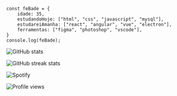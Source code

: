 ```
const feBade = {
    idade: 35,
    estudandoHoje: ["html", "css", "javascript", "mysql"],
    estudareiAmanha: ["react", "angular", "vue", "electron"],
    ferramentas: ["figma", "photoshop", "vscode"],
}
console.log(feBade);
```
![GitHub stats](https://github-readme-stats.vercel.app/api?username=FernandoBade&show_icons=true&count_private=true)  

![GitHub streak stats](https://github-readme-streak-stats.herokuapp.com/?user=FernandoBade)  

![Spotify](https://spotify-github-profile.vercel.app/api/view.svg?uid=12160833189&redirect=true][https://spotify-github-profile.vercel.app/api/view.svg?uid=12160833189&cover_image=true&theme=default&bar_color=53b14f&bar_color_cover=true)

![Profile views](https://gpvc.arturio.dev/FernandoBade)  
